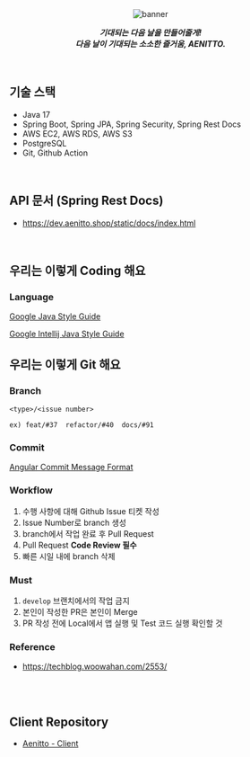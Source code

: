 <br /> 
<br /> 


<div align="center">

![banner](https://user-images.githubusercontent.com/55099365/174474703-d8462f7e-fd99-4244-8574-ecd20e82d718.png)

_**기대되는 다음 날을 만들어줄게!**_ <br/>
_**다음 날이 기대되는 소소한 즐거움, AENITTO.**_

</div>

<br />


## 기술 스택
- Java 17
- Spring Boot, Spring JPA, Spring Security, Spring Rest Docs
- AWS EC2, AWS RDS, AWS S3
- PostgreSQL
- Git, Github Action

<br /> 


## API 문서 (Spring Rest Docs)
- https://dev.aenitto.shop/static/docs/index.html

<br />


## 우리는 이렇게 Coding 해요

### Language
[Google Java Style Guide](https://google.github.io/styleguide/javaguide.html)

[Google Intellij Java Style Guide](https://github.com/google/styleguide/blob/gh-pages/intellij-java-google-style.xml)


## 우리는 이렇게 Git 해요

### Branch
```
<type>/<issue number>

ex) feat/#37  refactor/#40  docs/#91
```

### Commit
[Angular Commit Message Format](https://github.com/angular/angular/blob/main/CONTRIBUTING.md#commit)

### Workflow
1. 수행 사항에 대해 Github Issue 티켓 작성
2. Issue Number로 branch 생성
3. branch에서 작업 완료 후 Pull Request
4. Pull Request **Code Review 필수**
5. 빠른 시일 내에 branch 삭제

### Must
1. `develop` 브랜치에서의 작업 금지
2. 본인이 작성한 PR은 본인이 Merge
3. PR 작성 전에 Local에서 앱 실행 및 Test 코드 실행 확인할 것

### Reference
- https://techblog.woowahan.com/2553/

<br /> 
<br />


## Client Repository
- [Aenitto - Client](https://github.com/DeveloperAcademy-POSTECH/MC2-Team5-Firefighter)







